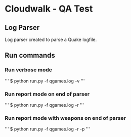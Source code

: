 # Cloudwalk - QA Test
## Log Parser
Log parser created to parse a Quake logfile.

## Run commands

### Run verbose mode
'''
$ python run.py -f qgames.log -v
'''

### Run report mode on end of parser
'''
$ python run.py -f qgames.log -r
'''

### Run report mode with weapons on end of parser
'''
$ python run.py -f qgames.log -r -p
'''
